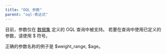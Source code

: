 ```yaml
---
title: "OQL 参数"
parent: "oql-表达式"
---
```



目前，参数仅在 [数据集](data-sets) 定义的 OQL 查询中被支持。 若要在查询中使用已定义的参数，请使用 $ 符号。

正确的参数名称的例子是 $weight_range, $age。
